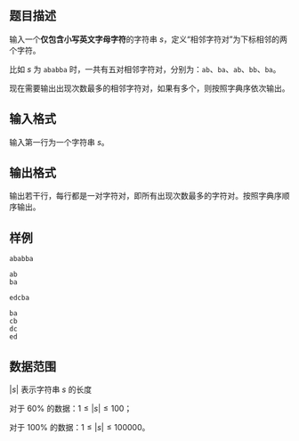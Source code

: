 ## 题目描述

输入一个**仅包含小写英文字母字符**的字符串 $s$，定义“相邻字符对”为下标相邻的两个字符。

比如 $s$ 为 `ababba` 时，一共有五对相邻字符对，分别为：`ab`、`ba`、`ab`、`bb`、`ba`。

现在需要输出出现次数最多的相邻字符对，如果有多个，则按照字典序依次输出。

## 输入格式

输入第一行为一个字符串 $s$。

## 输出格式

输出若干行，每行都是一对字符对，即所有出现次数最多的字符对。按照字典序顺序输出。

## 样例

```input1
ababba
```

```output1
ab
ba
```

```input2
edcba
```

```output2
ba
cb
dc
ed
```

## 数据范围

$|s|$ 表示字符串 $s$ 的长度

对于 $60\%$ 的数据：$1\le |s| \le 100$；

对于 $100\%$ 的数据：$1\le |s| \le 100000$。